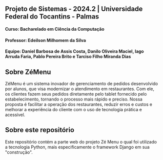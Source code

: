## Projeto de Sistemas - 2024.2 | Universidade Federal do Tocantins - Palmas
#### Curso: Bacharelado em Ciência da Computação
#### Professor: Edeilson Milhomem da Silva
#### Equipe: Daniel Barbosa de Assis Costa, Danilo Oliveira Maciel, Iago Arruda Faria, Pablo Pereira Brito e Tarciso Filho Miranda Dias

## Sobre ZéMenu
ZéMenu é um sistema inovador de gerenciamento de pedidos desenvolvido por alunos, que visa modernizar o atendimento em restaurantes. Com ele, os clientes fazem seus pedidos diretamente pelo tablet fornecido pelo estabelecimento, tornando o processo mais rápido e preciso. Nossa proposta é facilitar a operação dos restaurantes, reduzir erros e custos e melhorar a experiência do cliente com o uso de tecnologia prática e acessível.

## Sobre este repositório
Este repositório contém a parte web do projeto Zé Menu o qual foi utilizado a tecnologia Python, mais especificamente o framework Django em sua "construção".
